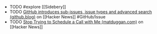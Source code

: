 - TODO #explore [[Sidebery]]
- TODO [GitHub introduces sub-issues, issue types and advanced search (github.blog)](https://news.ycombinator.com/item?id=42725692) on [[Hacker News]] #GitHub/Issue
- TODO [Stop Trying to Schedule a Call with Me (matduggan.com)](https://news.ycombinator.com/item?id=42669754) on [[Hacker News]]